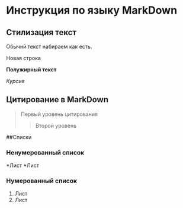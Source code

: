 # Инструкция по языку MarkDown

## Стилизация текст
Обычнй текст набираем как есть.

Новая строка

**Полужирный текст**

*Курсив*

## Цитирование в MarkDown
>Первый уровень цитирования
>> Второй уровень 

##Списки
### Ненумерованный список
*Лист
*Лист

### Нумерованный список
1. Лист
2. Лист